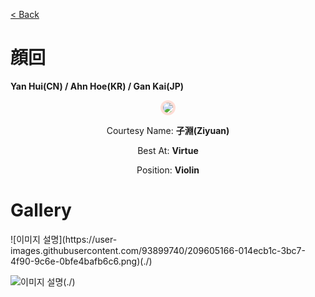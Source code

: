 [< Back](./?page=artist)

# 顔回

**Yan Hui(CN) / Ahn Hoe(KR) / Gan Kai(JP)**

<p style="text-align:center;"><img src="https://gwansangg.am/hgjs/files/yanhui.png" style="max-width: 200px; border-radius: 50%; border: 4px solid #FEDDD6;"></p>

<p style="text-align: center;">Courtesy Name: <b>子淵(Ziyuan)</b></p>
<p style="text-align: center;">Best At: <b>Virtue</b></p>
<p style="text-align: center;">Position: <b>Violin</b></p>

# Gallery

<div class="gallery-container">
  ![이미지 설명](https://user-images.githubusercontent.com/93899740/209605166-014ecb1c-3bc7-4f90-9c6e-0bfe4bafb6c6.png)(./)
  
  ![이미지 설명](https://gwansangg.am/hgjs/files/yanhui.png)(./)
  
</div>

